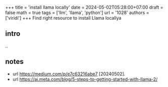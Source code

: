 +++
title = 'install llama locally'
date = 2024-05-02T05:28:00+07:00
draft = false
math = true
tags = ['llm', 'llama', 'python']
url = '1028'
authors = ['viridi']
+++
Find right resource to install Llama locallya <!--more-->


## intro
..


## notes
+ url https://medium.com/p/e7c63216abe7 [20240502].
+ url https://ai.meta.com/blog/5-steps-to-getting-started-with-llama-2/
